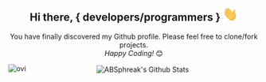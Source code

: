 <div align="center">
<h2> Hi there, { developers/programmers } <img src="https://github.com/ABSphreak/ABSphreak/blob/master/gifs/Hi.gif" width="30px"></h2>
</div>

<div align="center">

You have finally discovered my Github profile.
Please feel free to clone/fork projects. <br>
<i>Happy Coding!</i> 😊

</div>

<div align="center">
<img align="left" src="https://github-readme-stats.vercel.app/api/top-langs?username=Damai-SHAKTI&show_icons=true&locale=en&layout=compact&theme=chartreuse-dark" alt="ovi" />
<img align="center" src="https://github-readme-stats.vercel.app/api?username=Damai-SHAKTI&include_all_commits=true&count_private=true&show_icons=true&line_height=20&title_color=7A7ADB&icon_color=2234AE&text_color=D3D3D3&bg_color=0,000000,130F40" alt="ABSphreak's Github Stats">
</div>
